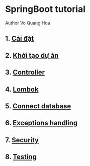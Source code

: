 # SpringBoot tutorial
Author Vo Quang Hoa

## 1. [Cài đặt](Setup.md)
## 2. [Khởi tạo dự án](Init.md)
## 3. [Controller](Controllers.md)
## 4. [Lombok](Lombok.md)
## 5. [Connect database](Database-1.md)
## 6. [Exceptions handling](Exceptions.md)
## 7. [Security](Security-1.md)
## 8. [Testing](Testing.md)